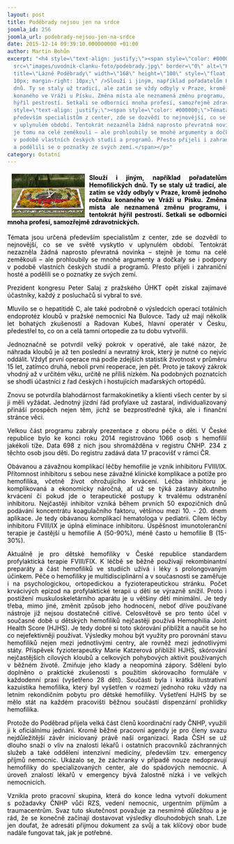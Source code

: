 ```yaml
---
layout: post
title: Poděbrady nejsou jen na srdce
joomla_id: 256
joomla_url: podebrady-nejsou-jen-na-srdce
date: 2015-12-14 09:39:10.000000000 +01:00
author: Martin Bohůn
excerpt: "<h4 style=\"text-align: justify;\"><span style=\"color: #000000;\"><img
  src=\"images/uvodnik-clanku-foto/podebrady.jpg\" border=\"0\" alt=\"Hemofilici\"
  title=\"Lázně Poděbrady\" width=\"168\" height=\"100\" style=\"float: left; margin-left:
  10px; margin-right: 10px;\" />Slouží i jiným, například pořadatelům Hemofilických
  dnů. Ty se staly už tradicí, ale zatím se vždy odbyly v Praze, kromě jednoho ročníku
  konaného ve Vráži u Písku. Změna místa ale neznamená změnu programu, i tentokrát
  hýřil pestrostí. Setkali se odborníci mnoha profesí, samozřejmě zdravotnických.</span></h4>\r\n<p
  style=\"text-align: justify;\"><span style=\"color: #000000;\">Témata jsou určená
  především specialistům z center, zde se dozvědí to nejnovější, co se ve světě vyskytlo
  v uplynulém období. Tentokrát nezazněla žádná naprosto převratná novinka – stejně
  je tomu na celé zeměkouli – ale prohloubily se mnohé argumenty a dočkaly se i podpory
  v podobě vlastních českých studií a programů. Přesto přijeli i zahraniční hosté
  a podělili se o poznatky ze svých zemí.</span></p>"
category: Ostatní
---
```

<h4 style="text-align: justify;"><span style="color: #000000;"><img src="images/uvodnik-clanku-foto/podebrady.jpg" border="0" alt="Hemofilici" title="Lázně Poděbrady" width="168" height="100" style="float: left; margin-left: 10px; margin-right: 10px;" />Slouží i jiným, například pořadatelům Hemofilických dnů. Ty se staly už tradicí, ale zatím se vždy odbyly v Praze, kromě jednoho ročníku konaného ve Vráži u Písku. Změna místa ale neznamená změnu programu, i tentokrát hýřil pestrostí. Setkali se odborníci mnoha profesí, samozřejmě zdravotnických.</span></h4>

<p style="text-align: justify;"><span style="color: #000000;">Témata jsou určená především specialistům z center, zde se dozvědí to nejnovější, co se ve světě vyskytlo v uplynulém období. Tentokrát nezazněla žádná naprosto převratná novinka – stejně je tomu na celé zeměkouli – ale prohloubily se mnohé argumenty a dočkaly se i podpory v podobě vlastních českých studií a programů. Přesto přijeli i zahraniční hosté a podělili se o poznatky ze svých zemí.</span></p>



<p style="text-align: justify;"><span style="color: #000000;">Prezident kongresu Peter Salaj z pražského ÚHKT opět získal zajímavé účastníky, každý z posluchačů si vybral to své.</span></p>

<p style="text-align: justify;"><span style="color: #000000;">Mluvilo se o hepatitidě C, ale také podrobně o výsledcích operací totálních endoprotéz kloubů v pražské nemocnici Na Bulovce. Tady už mají několik let bohatých zkušeností a Radovan Kubeš, hlavní operatér v Česku, předestřel to, co on a celá tamní ortopedie za tu dobu vytvořili.</span></p>

<p style="text-align: justify;"><span style="color: #000000;">Jednoznačně se potvrdil velký pokrok v operativě, ale také názor, že náhrada kloubů je až ten poslední a nevratný krok, který je nutné co nejvíc oddálit. Vždyť první operace má podle zdejších statistik životnost v průměru 15 let, zatímco druhá, neboli první reoperace, jen pět. Proto je takový zákrok vhodný až v určitém věku, určitě ne příliš nízkém. Na podobných poznatcích se shodli účastníci z řad českých i hostujících maďarských ortopédů.</span></p>

<p style="text-align: justify;"><span style="color: #000000;">Znovu se potvrdila blahodárnost farmakokinetiky a klienti všech center by si ji měli vyžádat. Jednotný jízdní řád profylaxe už zastaral, individualizovaný přináší prospěch nejen těm, jichž se bezprostředně týká, ale i finanční stránce věci.  </span></p>

<p style="text-align: justify;"><span style="color: #000000;">Velkou část programu zabraly prezentace z oboru péče o děti. V České republice bylo ke konci roku 2014 registrováno 1066 osob s hemofilií jakékoli tíže. Data 698 z nich jsou shromážděna v registru ČNHP. 234 z těchto osob jsou děti. Do registru zadává data 17 pracovišť v rámci ČR.</span></p>

<p style="text-align: justify;"><span style="color: #000000;">Obávanou a závažnou komplikací léčby hemofilie je vznik inhibitoru FVIII/IX. Přítomnost inhibitoru s sebou nese závažné klinické komplikace a potíže pro hemofilika, včetně život ohrožujícího krvácení. Léčba inhibitoru je komplikovaná a ekonomicky náročná, ať už se týká zástavy akutního krvácení či pokud jde o terapeutické postupy k trvalému odstranění inhibitoru. Nejčastěji inhibitor vzniká během prvních 50 expozičních dnů podávání koncentrátu koagulačního faktoru, většinou mezi 10. - 20. dnem aplikace. Je tedy obávanou komplikací hematologa v pediatrii. Cílem léčby inhibitoru FVIII/IX je úplná eliminace inhibitoru. Úspěšnost imunotoleranční terapie je častější u hemofilie A (50-90%), méně často u hemofilie B (15-30%).</span></p>

<p style="text-align: justify;"><span style="color: #000000;">Aktuálně je pro dětské hemofiliky v České republice standardem profylaktická terapie FVIII/FIX. K léčbě se běžně používají rekombinantní preparáty a část hemofiliků ve studiích užívá i léky s prolongovaným účinkem. Péče o hemofiliky je multidisciplinární a v současnosti se zaměřuje i na psychologickou, ortopedickou a fyzioterapeutickou stránku. Počet krvácivých epizod na profylaktické terapii u dětí se výrazně snížil. Proto i postižení muskuloskeletárního aparátu je u většiny dětí minimální. Je tedy třeba, mimo jiné, změnit způsob jeho hodnocení, neboť dříve používané nástroje již nejsou dostatečně citlivé. Celosvětově se pro tento účel v současné době u dětských hemofiliků nejčastěji používá Hemophilia Joint Health Score (HJHS). Je tedy dobré si toto skórování přiblížit a naučit se ho co nejefektivněji používat. Výsledky mohou být využity pro porovnání stavu hemofiliků nejen mezi jednotlivými centry, ale rovněž mezi jednotlivými státy. Příspěvek fyzioterapeutky Marie Katzerová přiblížil HJHS, skórování nejčastějších cílových kloubů a celkových pohybových aktivit používaných v běžném životě. Zmiňuje jeho klady a neopomíná zápory. Sdělení bylo doplněno o praktické zkušenosti s použitím skórovacího formuláře v každodenní praxi (vyšetřeno 28 dětí). Součástí byla i krátká ilustrativní kazuistika hemofilika, který byl vyšetřen v rozmezí jednoho roku vždy na letním rekondičním pobytu pro dětské hemofiliky. Vyšetření HJHS by se mělo stát na každém pracovišti běžnou součástí dispenzární prohlídky hemofilika.</span></p>

<p style="text-align: justify;"><span style="color: #000000;">Protože do Poděbrad přijela velká část členů koordinační rady ČNHP, využili ji k oficiálnímu jednání. Kromě běžné pracovní agendy je pro členy svazu nejdůležitější závěr iniciovaný právě naší organizací. Rada ČSH se už dlouho snaží o vliv na znalosti lékařů i ostatních pracovníků záchranných služeb a také oddělení intenzivní medicíny, především tzv. emergency příjmů nemocnic. Ukázalo se, že záchranky v případě nouze nedopravují hemofiliky do specializovaných center, ale do spádových nemocnic. A úroveň znalostí lékařů v emergency bývá žalostně nízká i ve velkých nemocnicích.</span></p>

<p style="text-align: justify;"><span style="color: #000000;">Vznikla proto pracovní skupina, která do konce ledna vytvoří dokument s požadavky ČNHP vůči RZS, vedení nemocnic, urgentním příjmům a traumacentrům. Svaz tuto skutečnost považuje za nesmírně důležitou a je rád, že se konečně začínají dostavovat výsledky dlouhodobých snah. Lze jen doufat, že adresáti přijmou dokument za svůj a tak klíčový obor bude nadále fungovat tak, jak je potřebné. </span></p>
